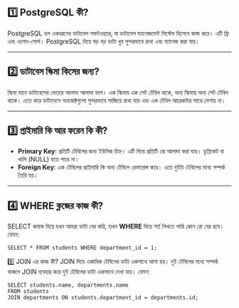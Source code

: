 
## 1️⃣ PostgreSQL কী?
PostgreSQL হল একধরনের ডাটাবেস সফটওয়্যার, যা ডাটাবেস ম্যানেজমেন্ট সিস্টেম হিসেবে কাজ করে। এটি ফ্রি এবং ওপেন-সোর্স। PostgreSQL দিয়ে বড় বড় ডাটা খুব সুন্দরভাবে রাখা এবং ম্যানেজ করা যায়।

---

## 2️⃣ ডাটাবেস স্কিমা কিসের জন্য?
স্কিমা মানে ডাটাবেসের ভেতরে আলাদা আলাদা ভাগ। এক স্কিমায় এক সেট টেবিল থাকে, অন্য স্কিমায় অন্য সেট টেবিল থাকে। এতে করে ডাটাবেসে অবজেক্টগুলো সুন্দরভাবে সাজিয়ে রাখা যায় এবং এক টেবিল আরেকটার সাথে মেশায় না।

---

## 3️⃣ প্রাইমারি কি আর ফরেন কি কী?
- **Primary Key**: প্রতিটি টেবিলের জন্য ইউনিক চিহ্ন। এটি দিয়ে প্রতিটি রো আলাদা করা যায়। ডুপ্লিকেট বা খালি (NULL) হতে পারে না।
- **Foreign Key**: এক টেবিলের প্রাইমারি কি অন্য টেবিলে রেফারেন্স করে। এতে দুইটা টেবিলের মধ্যে সম্পর্ক তৈরি হয়।

---

## 4️⃣ WHERE ক্লজের কাজ কী?
SELECT কমান্ড দিয়ে যখন আমরা ডাটা বের করি, তখন **WHERE** দিয়ে শর্ত লিখতে পারি কোন রো বের হবে। যেমন:

```
SELECT * FROM students WHERE department_id = 1;
```

5️⃣ JOIN এর কাজ কী?
JOIN দিয়ে একাধিক টেবিলের ডাটা একসাথে আনা হয়। দুই টেবিলের মধ্যে সম্পর্ক থাকলে JOIN ব্যবহার করে দুই টেবিলের ডাটা একসাথে দেখা যায়। যেমন:


```
SELECT students.name, departments.name
FROM students
JOIN departments ON students.department_id = departments.id;
```
